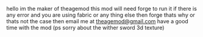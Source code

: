 hello im the maker of theagemod
this mod will need forge to run it if there is any error and you are using fabric or any thing else then forge thats why or thats not the case then email me at theagemod@gmail.com
have a good time with the mod (ps sorry about the wither sword 3d texture)

